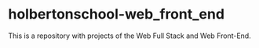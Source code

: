 # holbertonschool-web_front_end

This is a repository with projects of the Web Full Stack and Web Front-End.
